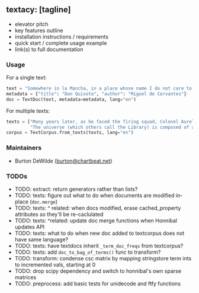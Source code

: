## textacy: [tagline]

- elevator pitch
- key features outline
- installation instructions / requirements
- quick start / complete usage example
- link(s) to full documentation

### Usage

For a single text:

```python
text = "Somewhere in la Mancha, in a place whose name I do not care to remember, a gentleman lived not long ago, one of those who has a lance and ancient shield on a shelf and keeps a skinny nag and a greyhound for racing."
metadata = {"title": "Don Quixote", "author": "Miguel de Cervantes"}
doc = TextDoc(text, metadata=metadata, lang="en")
```

For multiple texts:

```python
texts = ["Many years later, as he faced the firing squad, Colonel Aureliano Buendía was to remember that distant afternoon when his father took him to discover ice.",
         "The universe (which others call the Library) is composed of an indefinite and perhaps infinite number of hexagonal galleries, with vast air shafts between, surrounded by very low railings."]
corpus = TextCorpus.from_texts(texts, lang="en")
```

### Maintainers

- Burton DeWilde (<burton@chartbeat.net>)


### TODOs

- TODO: extract: return generators rather than lists?
- TODO: texts: figure out what to do when documents are modified in-place (`doc.merge`)
- TODO: texts: ^ related: when docs modified, erase cached_property attributes so they'll be re-caclulated
- TODO: texts: ^related: update doc merge functions when Honnibal updates API
- TODO: texts: what to do when new doc added to textcorpus does not have same language?
- TODO: texts: have textdocs inherit `_term_doc_freqs` from textcorpus?
- TODO: texts: add `doc_to_bag_of_terms()` func to transform?
- TODO: transform: condense csc matrix by mapping stringstore term ints to incremented vals, starting at 0
- TODO: drop scipy dependency and switch to honnibal's own sparse matrices
- TODO: preprocess: add basic tests for unidecode and ftfy functions
